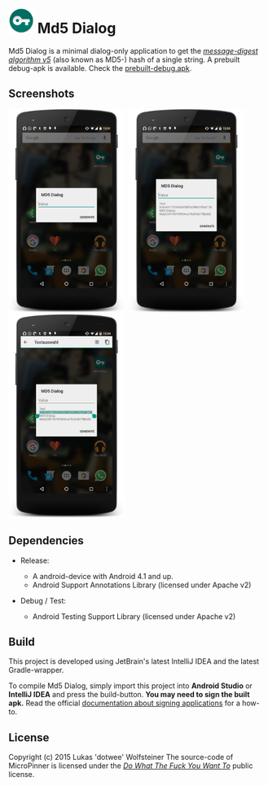 # <img src="art/ic_highres.png" height="50px"/> Md5 Dialog

Md5 Dialog is a minimal dialog-only application to get the [_message-digest algorithm v5_](https://en.wikipedia.org/wiki/MD5) (also known as MD5-) hash of a single string.
A prebuilt debug-apk is available. Check the [prebuilt-debug.apk](/prebuilt-debug.apk).

## Screenshots

<img src="art/sc_unused.png" height="400px"/>
&nbsp;<img src="art/sc_used.png" height="400px"/>
&nbsp;<img src="art/sc_marked.png" height="400px"/>

## Dependencies

- Release:
    - A android-device with Android 4.1 and up.
    - Android Support Annotations Library (licensed under Apache v2)
    
- Debug / Test:
    - Android Testing Support Library (licensed under Apache v2)

## Build

This project is developed using JetBrain's latest IntelliJ IDEA and the latest Gradle-wrapper.

To compile Md5 Dialog, simply import this project into **Android Studio** or **IntelliJ IDEA** and press the build-button.
**You may need to sign the built apk.** Read the official [documentation about signing applications](https://developer.android.com/tools/publishing/app-signing.html) for a how-to.

## License

Copyright (c) 2015 Lukas 'dotwee' Wolfsteiner
The source-code of MicroPinner is licensed under the [_Do What The Fuck You Want To_](/LICENSE) public license.